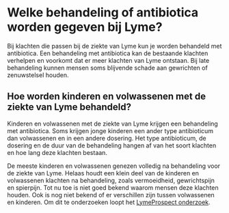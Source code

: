 # Welke behandeling of antibiotica worden gegeven bij Lyme?
Bij klachten die passen bij de ziekte van Lyme kun je worden behandeld met antibiotica. Een behandeling met antibiotica kan de bestaande klachten verhelpen en voorkomt dat er meer klachten van Lyme ontstaan. Bij late behandeling kunnen mensen soms blijvende schade aan gewrichten of zenuwstelsel houden. 

## Hoe worden kinderen en volwassenen met de ziekte van Lyme behandeld?
Kinderen en volwassenen met de ziekte van Lyme krijgen een behandeling met antibiotica. Soms krijgen jonge kinderen een ander type antibioticum dan volwassenen en in een andere dosering. Het type antibioticum, de dosering en de duur van de behandeling hangen af van het soort klachten en hoe lang deze klachten bestaan.

De meeste kinderen en volwassenen genezen volledig na behandeling voor de ziekte van Lyme. Helaas houdt een klein deel van de kinderen en volwassenen klachten na behandeling, zoals vermoeidheid, gewrichtspijn en spierpijn. Tot nu toe is niet goed bekend waarom mensen deze klachten houden. Ook is nog niet bekend of er verschillen zijn tussen volwassenen en kinderen. Om dit te onderzoeken loopt het [LymeProspect onderzoek](/onderzoek/lymeProspect).
